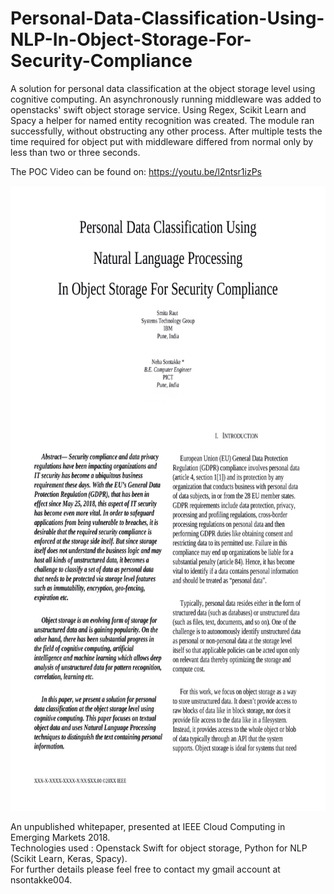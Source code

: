 # Personal-Data-Classification-Using-NLP-In-Object-Storage-For-Security-Compliance
A solution for personal data classification at the object storage level using cognitive computing. An asynchronously running middleware was added to openstacks' swift object storage service. Using Regex, Scikit Learn and Spacy a helper for named entity recognition was created. The module ran successfully, without obstructing any other process. After multiple tests the time required for object put with middleware differed from normal only by less than two or three seconds.

The POC Video can be found on: https://youtu.be/l2ntsr1izPs

<img src="PII_Identification_1.png" width="750" height="1000" />

An unpublished whitepaper, presented at IEEE Cloud Computing in Emerging Markets 2018. 
<br>
Technologies used : Openstack Swift for object storage, Python for NLP (Scikit Learn, Keras, Spacy).
<br>
For further details please feel free to contact my gmail account at nsontakke004.
